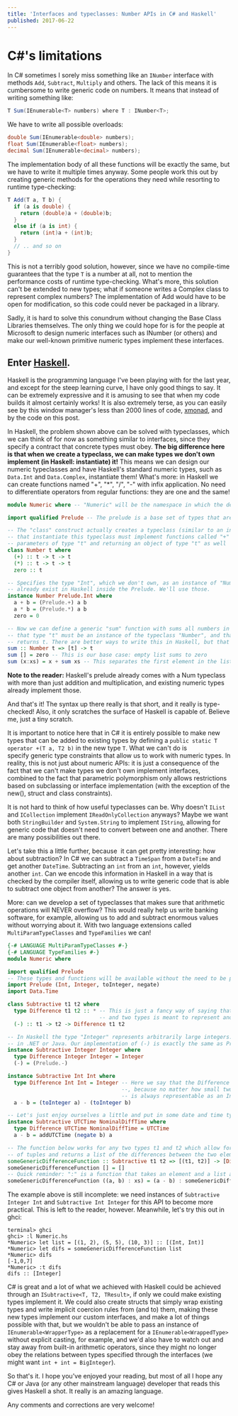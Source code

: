 ```yaml
---
title: 'Interfaces and typeclasses: Number APIs in C# and Haskell'
published: 2017-06-22
---
```


C#'s limitations
===

In C# sometimes I sorely miss something like an `INumber` interface with methods `Add`, `Subtract`, `Multiply` and others. The lack of this means it is cumbersome to write generic code on numbers. It means that instead of writing something like:

``` csharp
T Sum(IEnumerable<T> numbers) where T : INumber<T>;
```

We have to write all possible overloads:

``` csharp
double Sum(IEnumerable<double> numbers);
float Sum(IEnumerable<float> numbers);
decimal Sum(IEnumerable<decimal> numbers);
```

The implementation body of all these functions will be exactly the same, but we have to write it multiple times anyway. Some people work this out by creating generic methods for the operations they need while resorting to runtime type-checking:

``` csharp
T Add(T a, T b) {
  if (a is double) {
    return (double)a + (double)b;
  }
  else if (a is int) {
    return (int)a + (int)b;
  }
  // .. and so on
}
```

This is not a terribly good solution, however, since we have no compile-time guarantees that the type `T` is a number at all, not to mention the performance costs of runtime type-checking. What's more, this solution can't be extended to new types; what if someone writes a Complex class to represent complex numbers? The implementation of Add would have to be open for modification, so this code could never be packaged in a library.

Sadly, it is hard to solve this conundrum without changing the Base Class Libraries themselves. The only thing we could hope for is for the people at Microsoft to design numeric interfaces such as INumber (or others) and make our well-known primitive numeric types implement these interfaces.

Enter [Haskell](https://haskell.org).
---

Haskell is the programming language I've been playing with for the last year, and except for the steep learning curve, I have only good things to say. It can be extremely expressive and it is amusing to see that when my code builds it almost certainly works! It is also extremely terse, as you can easily see by this window manager's less than 2000 lines of code, [xmonad](https://xmonad.org), and by the code on this post.

In Haskell, the problem shown above can be solved with typeclasses, which we can think of for now as something similar to interfaces, since they specify a contract that concrete types must obey. **The big difference here is that when we create a typeclass, we can make types we don't own implement (in Haskell: instantiate) it!** This means we can design our numeric typeclasses and have Haskell's standard numeric types, such as `Data.Int` and `Data.Complex`, instantiate them! What's more: in Haskell we can create functions named "+", "*", "/", "-" with infix application. No need to differentiate operators from regular functions: they are one and the same!

``` haskell
module Numeric where -- "Numeric" will be the namespace in which the definitions below will live

import qualified Prelude -- The prelude is a base set of types that are used for common tasks

-- The "class" construct actually creates a typeclass (similar to an interface). Here we say that concrete types
-- that instantiate this typeclass must implement functions called "+" and "*", both of them receiving two 
-- parameters of type "t" and returning an object of type "t" as well
class Number t where
  (+) :: t -> t -> t
  (*) :: t -> t -> t
  zero :: t

-- Specifies the type "Int", which we don't own, as an instance of "Number". The Add and Multiply functions
-- already exist in Haskell inside the Prelude. We'll use those.
instance Number Prelude.Int where
  a + b = (Prelude.+) a b
  a * b = (Prelude.*) a b
  zero = 0

-- Now we can define a generic "sum" function with sums all numbers in a list. The following line says
-- that type "t" must be an instance of the typeclass "Number", and that it receives a list of t and
-- returns t. There are better ways to write this in Haskell, but that is not important right now
sum :: Number t => [t] -> t
sum [] = zero -- This is our base case: empty list sums to zero
sum (x:xs) = x + sum xs -- This separates the first element in the list, "x", from the remaining list, "xs"
```

**Note to the reader:** Haskell's prelude already comes with a Num typeclass with more than just addition and multiplication, and existing numeric types already implement those.

And that's it! The syntax up there really is that short, and it really is type-checked! Also, it only scratches the surface of Haskell is capable of. Believe me, just a tiny scratch.

It is important to notice here that in C# it is entirely possible to make new types that can be added to existing types by defining a `public static T operator +(T a, T2 b)` in the new type `T`. What we can't do is specify generic type constraints that allow us to work with numeric types. In reality, this is not just about numeric APIs: it is just a consequence of the fact that we can't make types we don't own implement interfaces, combined to the fact that parametric polymorphism only allows restrictions based on subclassing or interface implementation (with the exception of the new(), struct and class constraints).

It is not hard to think of how useful typeclasses can be. Why doesn't `IList` and `ICollection` implement `IReadOnlyCollection` anyways? Maybe we want both `StringBuilder` and `System.String` to implement `IString`, allowing for generic code that doesn't need to convert between one and another. There are many possibilities out there.

Let's take this a little further, because  it can get pretty interesting: how about subtraction? In C# we can subtract a `TimeSpan` from a `DateTime` and get another `DateTime`. Subtracting an `int` from an `int`, however, yields another `int`. Can we encode this information in Haskell in a way that is checked by the compiler itself, allowing us to write generic code that is able to subtract one object from another? The answer is yes.

More: can we develop a set of typeclasses that makes sure that arithmetic operations will NEVER overflow? This would really help us write banking software, for example, allowing us to add and subtract enormous values without worrying about it. With two language extensions called `MultiParamTypeClasses` and `TypeFamilies` we can!

``` haskell
{-# LANGUAGE MultiParamTypeClasses #-}
{-# LANGUAGE TypeFamilies #-}
module Numeric where

import qualified Prelude
-- These types and functions will be available without the need to be prefixed by "Prelude."
import Prelude (Int, Integer, toInteger, negate)
import Data.Time

class Subtractive t1 t2 where
  type Difference t1 t2 :: * -- This is just a fancy way of saying that the combination of "Difference"
                             -- and two types is meant to represent another type
  (-) :: t1 -> t2 -> Difference t1 t2

-- In Haskell the type "Integer" represents arbitrarily large integers. They are like "BigInteger"
-- in .NET or Java. Our implementation of (-) is exactly the same as Prelude's in this case.
instance Subtractive Integer Integer where
  type Difference Integer Integer = Integer
  (-) = (Prelude.-)

instance Subtractive Int Int where
  type Difference Int Int = Integer -- Here we say that the Difference between two Ints is an Integer
                                    --, because no matter how small two Ints are, their difference
                                    -- is always representable as an Integer
  a - b = (toInteger a) - (toInteger b)

-- Let's just enjoy ourselves a little and put in some date and time types in the mix
instance Subtractive UTCTime NominalDiffTime where
  type Difference UTCTime NominalDiffTime = UTCTime
  a - b = addUTCTime (negate b) a

-- The function below works for any two types t1 and t2 which allow for (t1 - t2). It takes in a list
-- of tuples and returns a list of the differences between the two elements in each tuple.
someGenericDifferenceFunction :: Subtractive t1 t2 => [(t1, t2)] -> [Difference t1 t2]
someGenericDifferenceFunction [] = []
-- Quick reminder: ":" is a function that takes an element and a list and prepends the element into the list
someGenericDifferenceFunction ((a, b) : xs) = (a - b) : someGenericDifferenceFunction xs
```

The example above is still incomplete: we need instances of `Subtractive Integer Int` and `Subtractive Int Integer` for this API to become more practical. This is left to the reader, however. Meanwhile, let's try this out in ghci:

    terminal> ghci
    ghci> :l Numeric.hs
    *Numeric> let list = [(1, 2), (5, 5), (10, 3)] :: [(Int, Int)]
    *Numeric> let difs = someGenericDifferenceFunction list
    *Numeric> difs
    [-1,0,7]
    *Numeric> :t difs
    difs :: [Integer]

C# is great and a lot of what we achieved with Haskell could be achieved through an `ISubtractive<T, T2, TResult>`, if only we could make existing types implement it. We could also create structs that simply wrap existing types and write implicit coercion rules from (and to) them, making these new types implement our custom interfaces, and make a lot of things possible with that, but we wouldn't be able to pass an instance of `IEnumerable<WrapperType>` as a replacement for a `IEnumerable<WrappedType>` without explicit casting, for example, and we'd also have to watch out and stay away from built-in arithmetic operators, since they might no longer obey the relations between types specified through the interfaces (we might want `int + int = BigInteger`).

So that's it. I hope you've enjoyed your reading, but most of all I hope any C# or Java (or any other mainstream language) developer that reads this gives Haskell a shot. It really is an amazing language.

Any comments and corrections are very welcome!